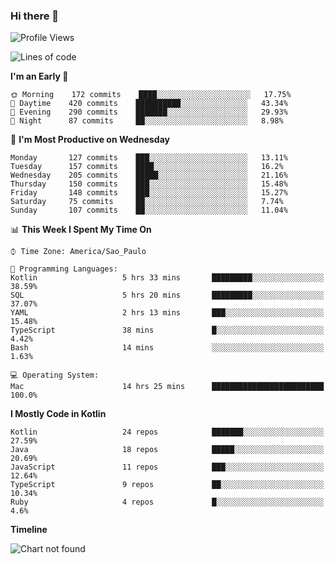 ### Hi there 👋

<!--
**fernandonogueira/fernandonogueira** is a ✨ _special_ ✨ repository because its `README.md` (this file) appears on your GitHub profile.

Here are some ideas to get you started:

- 🔭 I’m currently working on ...
- 🌱 I’m currently learning ...
- 👯 I’m looking to collaborate on ...
- 🤔 I’m looking for help with ...
- 💬 Ask me about ...
- 📫 How to reach me: ...
- 😄 Pronouns: ...
- ⚡ Fun fact: ...
-->

<!--START_SECTION:waka-->
![Profile Views](http://img.shields.io/badge/Profile%20Views-11-blue)

![Lines of code](https://img.shields.io/badge/From%20Hello%20World%20I%27ve%20Written-4.8%20million%20lines%20of%20code-blue)

**I'm an Early 🐤** 

```text
🌞 Morning    172 commits    ████░░░░░░░░░░░░░░░░░░░░░   17.75% 
🌆 Daytime    420 commits    ██████████░░░░░░░░░░░░░░░   43.34% 
🌃 Evening    290 commits    ███████░░░░░░░░░░░░░░░░░░   29.93% 
🌙 Night      87 commits     ██░░░░░░░░░░░░░░░░░░░░░░░   8.98%

```
📅 **I'm Most Productive on Wednesday** 

```text
Monday       127 commits    ███░░░░░░░░░░░░░░░░░░░░░░   13.11% 
Tuesday      157 commits    ████░░░░░░░░░░░░░░░░░░░░░   16.2% 
Wednesday    205 commits    █████░░░░░░░░░░░░░░░░░░░░   21.16% 
Thursday     150 commits    ███░░░░░░░░░░░░░░░░░░░░░░   15.48% 
Friday       148 commits    ███░░░░░░░░░░░░░░░░░░░░░░   15.27% 
Saturday     75 commits     ██░░░░░░░░░░░░░░░░░░░░░░░   7.74% 
Sunday       107 commits    ██░░░░░░░░░░░░░░░░░░░░░░░   11.04%

```


📊 **This Week I Spent My Time On** 

```text
⌚︎ Time Zone: America/Sao_Paulo

💬 Programming Languages: 
Kotlin                   5 hrs 33 mins       █████████░░░░░░░░░░░░░░░░   38.59% 
SQL                      5 hrs 20 mins       █████████░░░░░░░░░░░░░░░░   37.07% 
YAML                     2 hrs 13 mins       ███░░░░░░░░░░░░░░░░░░░░░░   15.48% 
TypeScript               38 mins             █░░░░░░░░░░░░░░░░░░░░░░░░   4.42% 
Bash                     14 mins             ░░░░░░░░░░░░░░░░░░░░░░░░░   1.63%

💻 Operating System: 
Mac                      14 hrs 25 mins      █████████████████████████   100.0%

```

**I Mostly Code in Kotlin** 

```text
Kotlin                   24 repos            ███████░░░░░░░░░░░░░░░░░░   27.59% 
Java                     18 repos            █████░░░░░░░░░░░░░░░░░░░░   20.69% 
JavaScript               11 repos            ███░░░░░░░░░░░░░░░░░░░░░░   12.64% 
TypeScript               9 repos             ██░░░░░░░░░░░░░░░░░░░░░░░   10.34% 
Ruby                     4 repos             █░░░░░░░░░░░░░░░░░░░░░░░░   4.6%

```


**Timeline**

![Chart not found](https://raw.githubusercontent.com/fernandonogueira/fernandonogueira/master/charts/bar_graph.png) 


<!--END_SECTION:waka-->
